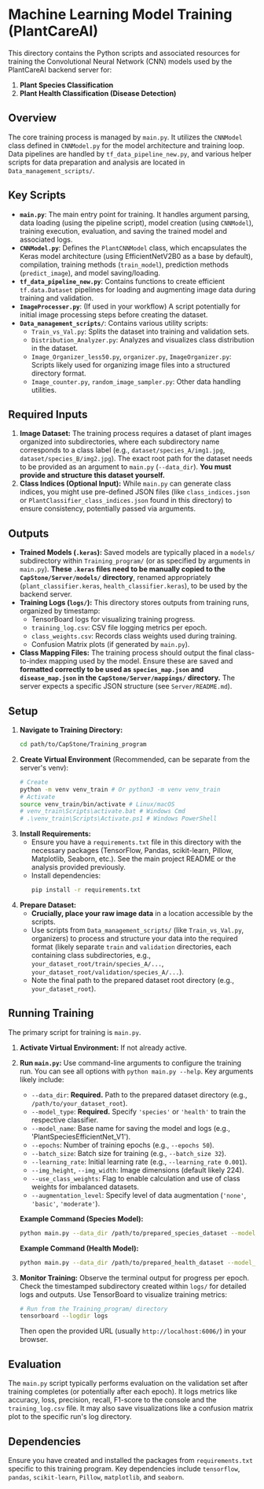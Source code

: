 # Machine Learning Model Training (PlantCareAI)

This directory contains the Python scripts and associated resources for training the Convolutional Neural Network (CNN) models used by the PlantCareAI backend server for:

1.  **Plant Species Classification**
2.  **Plant Health Classification (Disease Detection)**

## Overview

The core training process is managed by `main.py`. It utilizes the `CNNModel` class defined in `CNNModel.py` for the model architecture and training loop. Data pipelines are handled by `tf_data_pipeline_new.py`, and various helper scripts for data preparation and analysis are located in `Data_management_scripts/`.

## Key Scripts

* **`main.py`**: The main entry point for training. It handles argument parsing, data loading (using the pipeline script), model creation (using `CNNModel`), training execution, evaluation, and saving the trained model and associated logs.
* **`CNNModel.py`**: Defines the `PlantCNNModel` class, which encapsulates the Keras model architecture (using EfficientNetV2B0 as a base by default), compilation, training methods (`train_model`), prediction methods (`predict_image`), and model saving/loading.
* **`tf_data_pipeline_new.py`**: Contains functions to create efficient `tf.data.Dataset` pipelines for loading and augmenting image data during training and validation.
* **`ImageProcesser.py`**: (If used in your workflow) A script potentially for initial image processing steps before creating the dataset.
* **`Data_management_scripts/`**: Contains various utility scripts:
    * `Train_vs_Val.py`: Splits the dataset into training and validation sets.
    * `Distribution_Analyzer.py`: Analyzes and visualizes class distribution in the dataset.
    * `Image_Organizer_less50.py`, `organizer.py`, `ImageOrganizer.py`: Scripts likely used for organizing image files into a structured directory format.
    * `Image_counter.py`, `random_image_sampler.py`: Other data handling utilities.

## Required Inputs

1.  **Image Dataset:** The training process requires a dataset of plant images organized into subdirectories, where each subdirectory name corresponds to a class label (e.g., `dataset/species_A/img1.jpg`, `dataset/species_B/img2.jpg`). The exact root path for the dataset needs to be provided as an argument to `main.py` (`--data_dir`). **You must provide and structure this dataset yourself.**
2.  **Class Indices (Optional Input):** While `main.py` can generate class indices, you might use pre-defined JSON files (like `class_indices.json` or `PlantClassifier_class_indices.json` found in this directory) to ensure consistency, potentially passed via arguments.

## Outputs

* **Trained Models (`.keras`):** Saved models are typically placed in a `models/` subdirectory within `Training_program/` (or as specified by arguments in `main.py`). **These `.keras` files need to be manually copied to the `CapStone/Server/models/` directory**, renamed appropriately (`plant_classifier.keras`, `health_classifier.keras`), to be used by the backend server.
* **Training Logs (`logs/`):** This directory stores outputs from training runs, organized by timestamp:
    * TensorBoard logs for visualizing training progress.
    * `training_log.csv`: CSV file logging metrics per epoch.
    * `class_weights.csv`: Records class weights used during training.
    * Confusion Matrix plots (if generated by `main.py`).
* **Class Mapping Files:** The training process should output the final class-to-index mapping used by the model. Ensure these are saved and **formatted correctly to be used as `species_map.json` and `disease_map.json` in the `CapStone/Server/mappings/` directory.** The server expects a specific JSON structure (see `Server/README.md`).

## Setup

1.  **Navigate to Training Directory:**
    ```bash
    cd path/to/CapStone/Training_program
    ```
2.  **Create Virtual Environment** (Recommended, can be separate from the server's venv):
    ```bash
    # Create
    python -m venv venv_train # Or python3 -m venv venv_train
    # Activate
    source venv_train/bin/activate # Linux/macOS
    # venv_train\Scripts\activate.bat # Windows Cmd
    # .\venv_train\Scripts\Activate.ps1 # Windows PowerShell
    ```
3.  **Install Requirements:**
    * Ensure you have a `requirements.txt` file in this directory with the necessary packages (TensorFlow, Pandas, scikit-learn, Pillow, Matplotlib, Seaborn, etc.). See the main project README or the analysis provided previously.
    * Install dependencies:
        ```bash
        pip install -r requirements.txt
        ```
4.  **Prepare Dataset:**
    * **Crucially, place your raw image data** in a location accessible by the scripts.
    * Use scripts from `Data_management_scripts/` (like `Train_vs_Val.py`, organizers) to process and structure your data into the required format (likely separate `train` and `validation` directories, each containing class subdirectories, e.g., `your_dataset_root/train/species_A/...`, `your_dataset_root/validation/species_A/...`).
    * Note the final path to the prepared dataset root directory (e.g., `your_dataset_root`).

## Running Training

The primary script for training is `main.py`.

1.  **Activate Virtual Environment:** If not already active.
2.  **Run `main.py`:** Use command-line arguments to configure the training run. You can see all options with `python main.py --help`. Key arguments likely include:
    * `--data_dir`: **Required.** Path to the prepared dataset directory (e.g., `/path/to/your_dataset_root`).
    * `--model_type`: **Required.** Specify `'species'` or `'health'` to train the respective classifier.
    * `--model_name`: Base name for saving the model and logs (e.g., 'PlantSpeciesEfficientNet_V1').
    * `--epochs`: Number of training epochs (e.g., `--epochs 50`).
    * `--batch_size`: Batch size for training (e.g., `--batch_size 32`).
    * `--learning_rate`: Initial learning rate (e.g., `--learning_rate 0.001`).
    * `--img_height`, `--img_width`: Image dimensions (default likely 224).
    * `--use_class_weights`: Flag to enable calculation and use of class weights for imbalanced datasets.
    * `--augmentation_level`: Specify level of data augmentation (`'none'`, `'basic'`, `'moderate'`).

    **Example Command (Species Model):**
    ```bash
    python main.py --data_dir /path/to/prepared_species_dataset --model_type species --model_name SpeciesClassifier_Run1 --epochs 50 --batch_size 32 --learning_rate 0.001 --use_class_weights --augmentation_level moderate
    ```
    **Example Command (Health Model):**
    ```bash
    python main.py --data_dir /path/to/prepared_health_dataset --model_type health --model_name HealthClassifier_Run1 --epochs 30 --batch_size 32 --learning_rate 0.001 --use_class_weights --augmentation_level basic
    ```

3.  **Monitor Training:** Observe the terminal output for progress per epoch. Check the timestamped subdirectory created within `logs/` for detailed logs and outputs. Use TensorBoard to visualize training metrics:
    ```bash
    # Run from the Training_program/ directory
    tensorboard --logdir logs
    ```
    Then open the provided URL (usually `http://localhost:6006/`) in your browser.

## Evaluation

The `main.py` script typically performs evaluation on the validation set after training completes (or potentially after each epoch). It logs metrics like accuracy, loss, precision, recall, F1-score to the console and the `training_log.csv` file. It may also save visualizations like a confusion matrix plot to the specific run's log directory.

## Dependencies

Ensure you have created and installed the packages from `requirements.txt` specific to this training program. Key dependencies include `tensorflow`, `pandas`, `scikit-learn`, `Pillow`, `matplotlib`, and `seaborn`.